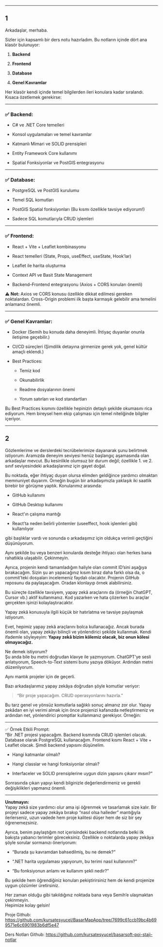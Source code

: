 
---
## 1

Arkadaşlar, merhaba.

Sizler için kapsamlı bir ders notu hazırladım. Bu notların içinde dört ana klasör bulunuyor:

1. **Backend**
    
2. **Frontend**
    
3. **Database**
    
4. **Genel Kavramlar**
    

Her klasör kendi içinde temel bilgilerden ileri konulara kadar sıralandı. Kısaca özetlemek gerekirse:

---

### ✅ Backend:

- C# ve .NET Core temelleri
    
- Konsol uygulamaları ve temel kavramlar
    
- Katmanlı Mimari ve SOLID prensipleri
    
- Entity Framework Core kullanımı
    
- Spatial Fonksiyonlar ve PostGIS entegrasyonu
    

---

### ✅ Database:

- PostgreSQL ve PostGIS kurulumu
    
- Temel SQL komutları
    
- PostGIS Spatial fonksiyonları (Bu kısmı özellikle tavsiye ediyorum!)
    
- Sadece SQL komutlarıyla CRUD işlemleri
    

---

### ✅ Frontend:

- React + Vite + Leaflet kombinasyonu
    
- React temelleri (State, Props, useEffect, useState, Hook’lar)
    
- Leaflet ile harita oluşturma
    
- Context API ve Basit State Management
    
- Backend–Frontend entegrasyonu (Axios + CORS konuları önemli)
    

⚠️ **Not:** Axios ve CORS konusu özellikle dikkat edilmesi gereken noktalardan. Cross-Origin problemi ilk başta karmaşık gelebilir ama temelini anlamanız önemli.

---

### ✅ Genel Kavramlar:

- Docker (Semih bu konuda daha deneyimli. İhtiyaç duyanlar onunla iletişime geçebilir.)
    
- CI/CD süreçleri (Şimdilik detayına girmenize gerek yok, genel kültür amaçlı eklendi.)
    
- Best Practices:
    
    - Temiz kod
        
    - Okunabilirlik
        
    - Readme dosyalarının önemi
        
    - Yorum satırları ve kod standartları
        

Bu Best Practices kısmını özellikle hepinizin detaylı şekilde okumasını rica ediyorum. Hem bireysel hem ekip çalışması için temel niteliğinde bilgiler içeriyor.



---
## 2

Gözlemlerime ve derslerdeki tecrübelerimize dayanarak şunu belirtmek istiyorum: Aramızda deneyim seviyesi henüz başlangıç aşamasında olan arkadaşlar mevcut. Bu kesinlikle olumsuz bir durum değil; özellikle 1. ve 2. sınıf seviyesindeki arkadaşlarımız için gayet doğal.

Bu noktada, eğer ihtiyaç duyan olursa elimden geldiğince yardımcı olmaktan memnuniyet duyarım. Örneğin bugün bir arkadaşımızla yaklaşık iki saatlik birebir bir görüşme yaptık. Konularımız arasında:

- GitHub kullanımı
    
- GitHub Desktop kullanımı
    
- React'ın çalışma mantığı
    
- React’ta neden belirli yöntemler (useeffect, hook işlemleri gibi) kullanılıyor
    

gibi başlıklar vardı ve sonunda o arkadaşımız için oldukça verimli geçtiğini düşünüyorum.

Aynı şekilde bu veya benzeri konularda desteğe ihtiyacı olan herkes bana rahatlıkla ulaşabilir. Çekinmeyin.

Ayrıca, projenin kendi tamamladığım haliyle olan commit ID’sini aşağıya bırakacağım. Sizin şu an yapacağınız kısım biraz daha farklı olsa da, o commit’teki dosyaları incelemeniz faydalı olacaktır. Projenin GitHub reposunu da paylaşacağım. Oradan klonlayıp örnek alabilirsiniz.

Bu süreçte özellikle tavsiyem, yapay zekâ araçlarını da (örneğin ChatGPT, Cursor vb.) aktif kullanmanız. Kod yazarken ve hata çözerken bu araçlar gerçekten işinizi kolaylaştıracaktır.


Yapay zekâ konusuyla ilgili küçük bir hatırlatma ve tavsiye paylaşmak istiyorum.

Evet, hepimiz yapay zekâ araçlarını bolca kullanacağız. Ancak burada önemli olan, yapay zekâyı bilinçli ve yönlendirici şekilde kullanmak. Kendi ifademle söyleyeyim: **Yapay zekâ bizim kölemiz olacak, biz onun kölesi olmayacağız.**

Ne demek istiyorum?  
Şu anda bile bu metni doğrudan klavye ile yazmıyorum. ChatGPT’ye sesli anlatıyorum, Speech-to-Text sistemi bunu yazıya döküyor. Ardından metni düzenliyorum.

Aynı mantık projeler için de geçerli.

Bazı arkadaşlarımız yapay zekâya doğrudan şöyle komutlar veriyor:

> “Bir proje yapacağım. CRUD operasyonlarını hazırla.”

Bu tarz genel ve yönsüz komutlarla sağlıklı sonuç almanız zor olur. Yapay zekâdan en iyi verimi almak için önce projenizi kafanızda netleştirmeniz ve ardından net, yönlendirici promptlar kullanmanız gerekiyor. Örneğin:

---

✅ Örnek Etkili Prompt:  
“Bir .NET projesi yapacağım. Backend kısmında CRUD işlemleri olacak. Database olarak PostgreSQL kullanacağım. Frontend kısmı React + Vite + Leaflet olacak. Şimdi backend yapısını düşünelim.

- Hangi katmanlar olmalı?
    
- Hangi classlar ve hangi fonksiyonlar olmalı?
    
- Interfaceler ve SOLID prensiplerine uygun dizin yapısını çıkarır mısın?”
    

Sonrasında çıkan yapıyı kendi bilginizle değerlendirmeniz ve gerekli değişiklikleri yapmanız önemli.

---

**Unutmayın:**  
Yapay zekâ size yardımcı olur ama işi öğrenmek ve tasarlamak size kalır. Bir projeyi sadece yapay zekâya bırakıp “nasıl olsa halleder” mantığıyla ilerlerseniz, uzun vadede hem proje kalitesi düşer hem de siz bir şey öğrenemezsiniz.

Ayrıca, benim paylaştığım not içerisindeki backend notlarında belki ilk bakışta yabancı terimler göreceksiniz. Özellikle o noktalarda yapay zekâya şöyle sorular sormanızı öneriyorum:

- “Burada şu kavramdan bahsedilmiş, bu ne demek?”
    
- “.NET harita uygulaması yapıyorum, bu terimi nasıl kullanırım?”
    
- “Bu fonksiyonun anlamı ve kullanım şekli nedir?”
    

Bu şekilde hem öğrendiğiniz konuları pekiştirirsiniz hem de kendi projenize uygun çözümler üretirsiniz.

Her zaman olduğu gibi takıldığınız noktada bana veya Semih’e ulaşmaktan çekinmeyin.  
Hepimize kolay gelsin!

Proje Github: https://github.com/kursatesyucel/BasarMapApp/tree/7699c61ccb19bc4b699571e6c6901983b6df5e47

Ders Notları Github: https://github.com/kursatesyucel/basarsoft-poi-staji-notlar
